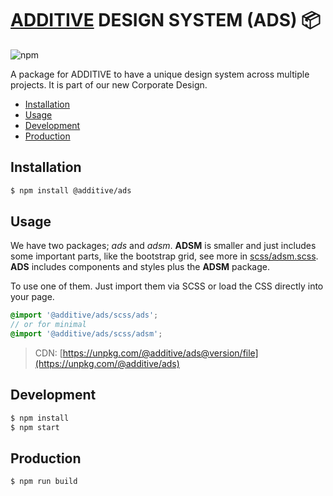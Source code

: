 # [ADDITIVE](https://www.additive-net.de/) DESIGN SYSTEM (ADS) 📦

![npm](https://img.shields.io/npm/v/@additive/ads.svg?style=for-the-badge)

A package for ADDITIVE to have a unique design system across multiple projects.
It is part of our new Corporate Design.

- [Installation](#installation)
- [Usage](#usage)
- [Development](#development)
- [Production](#production)

## Installation

```bash
$ npm install @additive/ads
```

## Usage

We have two packages; _ads_ and _adsm_. **ADSM** is smaller and just includes
some important parts, like the bootstrap grid, see more in
[scss/adsm.scss](scss/adsm.scss). **ADS** includes components and styles plus
the **ADSM** package.

To use one of them. Just import them via SCSS or load the CSS directly into your
page.

```scss
@import '@additive/ads/scss/ads';
// or for minimal
@import '@additive/ads/scss/adsm';
```

> CDN:
> [https://unpkg.com/@additive/ads@version/file](https://unpkg.com/@additive/ads)

## Development

```bash
$ npm install
$ npm start
```

## Production

```bash
$ npm run build
```
